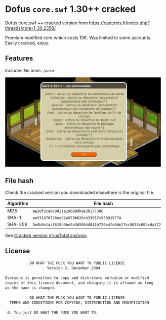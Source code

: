 # Dofus `core.swf` 1.30++ cracked
Dofus core.swf ++ cracked version from https://cadernis.fr/index.php?threads/core-1-30.2358/

Premium modified core which costs 10€. Was limited to some accounts. Easily cracked, enjoy.

## Features
Includes No anim: `/anim`

![Features](features.jpg)

## File hash
Check the cracked version you downloaded elsewhere is the original file.

| Algorithm | File hash |
| --------- | --------- |
| MD5 | `aa20f2ca0c9d21a2ab99db9a3b177386` |
| SHA-1  | `ee931676726ee52a953b628cb33957c958919774` |
| SHA-256 | `5e8b8e1acf619d6be9a3d5864d811b720c4fa8de27ec98f8c893cda372aa1637` |

See [Cracked version VirusTotal analysis](https://www.virustotal.com/gui/file/5e8b8e1acf619d6be9a3d5864d811b720c4fa8de27ec98f8c893cda372aa1637/detection).

## License
```
           DO WHAT THE FUCK YOU WANT TO PUBLIC LICENSE
                   Version 2, December 2004

Everyone is permitted to copy and distribute verbatim or modified
copies of this license document, and changing it is allowed as long
as the name is changed.

           DO WHAT THE FUCK YOU WANT TO PUBLIC LICENSE
  TERMS AND CONDITIONS FOR COPYING, DISTRIBUTION AND MODIFICATION

 0. You just DO WHAT THE FUCK YOU WANT TO.
```